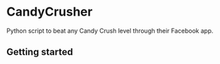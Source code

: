 CandyCrusher
============

Python script to beat any Candy Crush level through their Facebook app.

## Getting started


